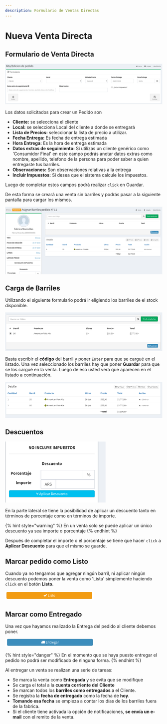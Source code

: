 ```yaml
---
description: Formulario de Ventas Directas
---
```


# Nueva Venta Directa

## Formulario de Venta Directa

![Formulario de Venta Directa](../../.gitbook/assets/screenshot-guido.beerapp.com.ar-2019.07.28-18_20_58%20%281%29.png)

Los datos solicitados para crear un Pedido son

* **Cliente:**  se selecciona el cliente
* **Local:**  se selecciona Local del cliente a donde se entregará
* **Lista de Precios:** seleccionar la lista de precio a utilizar.
* **Fecha Entrega:** Es fecha de entrega estimada
* **Hora Entrega:** Es la hora de entrega estimada
* **Datos extras de seguimiento:** Si utilizas un cliente genérico como 'Consumidor Final' en este campo podrás anotar datos extras como nombre, apellido, telefono de la persona para poder saber a quien entregaste tus barriles.
* **Observaciones:** Son observaciones relativas a la entrega
* **Incluir Impuestos:** Si desea que el sistema calcule los impuestos.

Luego de completar estos campos podrá realizar `click` en Guardar.

De esta forma se creará una venta sin barriles y podrás pasar a la siguiente pantalla para cargar los mismos.

![Formulario de Carga de Barriles en una Venta Directa](../../.gitbook/assets/screenshot-guido.beerapp.com.ar-2019.07.28-23_39_53.png)

## Carga de Barriles

Utilizando el siguiente formulario podrá ir eligiendo los barriles de el stock disponible.

![Asignaci&#xF3;n de Barriles venta Directa](../../.gitbook/assets/screenshot-guido.beerapp.com.ar-2019.07.28-23_41_44.png)

Basta escribir el **código** del barril y poner `Enter` para que se cargué en el listado. Una vez seleccionado los barriles hay que poner **Guardar** para que se los cargué en la venta. Luego de eso usted verá que aparecen en el listado a continuación.

![Listados de Barriles cargados.](../../.gitbook/assets/screenshot-guido.beerapp.com.ar-2019.07.28-23_42_10.png)

## Descuentos

![Formulario de Descuento](../../.gitbook/assets/screenshot-guido.beerapp.com.ar-2019.07.28-23_49_12.png)

En la parte lateral se tiene la posibilidad de aplicar un descuento tanto en términos de porcentaje como en términos de importe. 

{% hint style="warning" %}
En un venta solo se puede aplicar un único descuento ya sea importe o porcentaje
{% endhint %}

Después de completar el importe o el porcentaje se tiene que hacer `click` a **Aplicar  Descuento** para que el mismo se guarde.

## Marcar pedido como Listo

Cuando ya no tengamos que agregar ningún barril, ni aplicar ningún descuento podemos poner la venta como 'Lista' simplemente haciendo `click` en el botón **Listo**.

![](../../.gitbook/assets/screenshot-guido.beerapp.com.ar-2019.07.28-19_21_09.png)



## Marcar como Entregado

Una vez que hayamos realizado la Entrega del pedido al cliente debemos poner.

![Bot&#xF3;n para marcar como Entregado un Venta](../../.gitbook/assets/screenshot-guido.beerapp.com.ar-2019.07.28-19_27_01.png)

{% hint style="danger" %}
En el momento que se haya puesto entregar el pedido no podrá ser modificado de ninguna forma. 
{% endhint %}

Al entregar un venta se realizan una serie de tareas:

* Se marca la venta como **Entregada** y se evita que se modifique
* Se carga el total a la **cuenta corriente del Cliente**
* Se marcan todos los **barriles como entregados** a el Cliente.
* Se registra la **fecha de entregado** como la fecha de **hoy**.
* **Tomando esa fecha** se empieza a contar los días de los barriles fuera de la fabrica.
* Si el cliente tiene activada la opción de notificaciones, **se envía un e-mail** con el remito de la venta.

